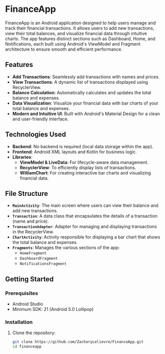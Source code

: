 # FinanceApp

FinanceApp is an Android application designed to help users manage and track their financial transactions. It allows users to add new transactions, view their total balances, and visualize financial data through intuitive charts. The app features distinct sections such as Dashboard, Home, and Notifications, each built using Android's ViewModel and Fragment architecture to ensure smooth and efficient performance.

## Features

- **Add Transactions**: Seamlessly add transactions with names and prices.
- **View Transactions**: A dynamic list of transactions displayed using RecyclerView.
- **Balance Calculation**: Automatically calculates and updates the total balance and expenses.
- **Data Visualization**: Visualize your financial data with bar charts of your total balance and expenses.
- **Modern and Intuitive UI**: Built with Android's Material Design for a clean and user-friendly interface.

## Technologies Used

- **Backend**: No backend is required (local data storage within the app).
- **Frontend**: Android XML layouts and Kotlin for business logic.
- **Libraries**:
  - **ViewModel & LiveData**: For lifecycle-aware data management.
  - **RecyclerView**: To efficiently display lists of transactions.
  - **WilliamChart**: For creating interactive bar charts and visualizing financial data.

## File Structure

- **`MainActivity`**: The main screen where users can view their balance and add new transactions.
- **`Transaction`**: A data class that encapsulates the details of a transaction (name and price).
- **`TransactionAdapter`**: Adapter for managing and displaying transactions in the RecyclerView.
- **`ChartActivity`**: Activity responsible for displaying a bar chart that shows the total balance and expenses.
- **`Fragments`**: Manages the various sections of the app:
  - `HomeFragment`
  - `DashboardFragment`
  - `NotificationsFragment`

## Getting Started

### Prerequisites

- Android Studio
- Minimum SDK: 21 (Android 5.0 Lollipop)

### Installation

1. Clone the repository:
   ```bash
   git clone https://github.com/ZacharyLelievre/FinanceApp.git
   cd financeapp
